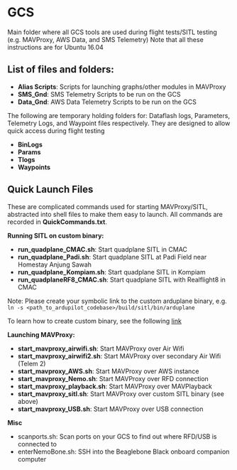 # GCS

Main folder where all GCS tools are used during flight tests/SITL testing (e.g. MAVProxy, AWS Data, and SMS Telemetry)
Note that all these instructions are for Ubuntu 16.04

## List of files and folders:

* **Alias Scripts**: Scripts for launching graphs/other modules in MAVProxy
* **SMS_Gnd**: SMS Telemetry Scripts to be run on the GCS
* **Data_Gnd**: AWS Data Telemetry Scripts to be run on the GCS

The following are temporary holding folders for: Dataflash logs, Parameters, Telemetry Logs, and Waypoint files respectively. They are designed to allow quick access during flight testing

* **BinLogs**
* **Params**
* **Tlogs**
* **Waypoints**

## Quick Launch Files

These are complicated commands used for starting MAVProxy/SITL, abstracted into shell files to make them easy to launch. All commands are recorded in **QuickCommands.txt**.

**Running SITL on custom binary:**

* **run_quadplane_CMAC.sh**: Start quadplane SITL in CMAC
* **run_quadplane_Padi.sh**: Start quadplane SITL at Padi Field near Homestay Anjung Sawah
* **run_quadplane_Kompiam.sh**: Start quadplane SITL in Kompiam
* **run_quadplaneRF8_CMAC.sh**: Start quadplane SITL with Realflight8 in CMAC

Note: Please create your symbolic link to the custom arduplane binary, e.g. `ln -s <path_to_ardupilot_codebase>/build/sitl/bin/arduplane`

To learn how to create custom binary, see the following [link](https://github.com/yonahbox/ardupilot/pull/10)

**Launching MAVProxy:**

* **start_mavproxy_airwifi.sh**: Start MAVProxy over Air Wifi
* **start_mavproxy_airwifi2.sh**: Start MAVProxy over secondary Air Wifi (Telem 2)
* **start_mavproxy_AWS.sh**: Start MAVProxy over AWS instance
* **start_mavproxy_Nemo.sh**: Start MAVProxy over RFD connection
* **start_mavproxy_playback.sh**: Start MAVProxy over MAVPlayback
* **start_mavproxy_sitl.sh**: Start MAVProxy over custom SITL binary (see above)
* **start_mavproxy_USB.sh**: Start MAVProxy over USB connection

**Misc**

* scanports.sh: Scan ports on your GCS to find out where RFD/USB is connected to
* enterNemoBone.sh: SSH into the Beaglebone Black onboard companion computer
